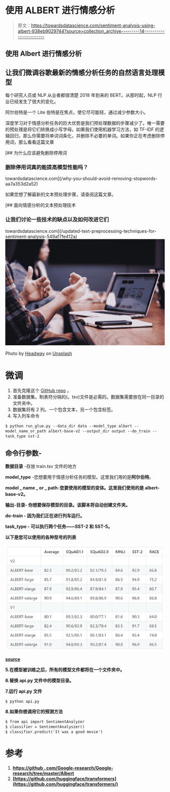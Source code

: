 # 使用 ALBERT 进行情感分析

> 原文：<https://towardsdatascience.com/sentiment-analysis-using-albert-938eb9029744?source=collection_archive---------14----------------------->

## 使用 Albert 进行情感分析

## 让我们微调谷歌最新的情感分析任务的自然语言处理模型

每个研究人员或 NLP 从业者都很清楚 2018 年到来的 BERT。从那时起，NLP 行业已经发生了很大的变化。

阿尔伯特是一个 Lite 伯特是在焦点，使它尽可能轻，通过减少参数大小。

深度学习对于情感分析任务的巨大优势是我们预处理数据的步骤减少了。唯一需要的预处理是将它们转换成小写字母。如果我们使用机器学习方法，如 TF-IDF 的逻辑回归，那么你需要将单词词条化，并删除不必要的单词。如果你正在考虑删除停用词，那么看看这篇文章

[](/why-you-should-avoid-removing-stopwords-aa7a353d2a52) [## 为什么应该避免删除停用词

### 删除停用词真的能提高模型性能吗？

towardsdatascience.com](/why-you-should-avoid-removing-stopwords-aa7a353d2a52) 

如果您想了解最新的文本预处理步骤，请查阅这篇文章。

[](/updated-text-preprocessing-techniques-for-sentiment-analysis-549af7fe412a) [## 面向情感分析的文本预处理技术

### 让我们讨论一些技术的缺点以及如何改进它们

towardsdatascience.com](/updated-text-preprocessing-techniques-for-sentiment-analysis-549af7fe412a) ![](img/702385e762cd457a21e0aac9003bffaa.png)

Photo by [Headway](https://unsplash.com/@headwayio?utm_source=unsplash&utm_medium=referral&utm_content=creditCopyText) on [Unsplash](https://unsplash.com/s/photos/learning?utm_source=unsplash&utm_medium=referral&utm_content=creditCopyText)

# 微调

1.  首先克隆这个 [GitHub repo](https://github.com/gaganmanku96/Albert-Sentiment-Analysis/blob/master/README.md) 。
2.  准备数据集。制表符分隔的(。tsv)文件是必需的。数据集需要放在同一目录的文件夹中。
3.  数据集将有 2 列。一个包含文本，另一个包含标签。
4.  写入列车命令

```
$ python run_glue.py --data_dir data --model_type albert --model_name_or_path albert-base-v2 --output_dir output --do_train --task_type sst-2
```

## 命令行参数-

**数据目录** -存放 train.tsv 文件的地方

**model_type** -您想要用于情感分析任务的模型。这里我们用的是**阿尔伯特**。

**model _ name _ or _ path**-**您要使用的模型的变体。这里我们使用的是 albert-base-v2。**

****输出-目录-** 你想要保存模型的目录。该脚本将自动创建文件夹。**

****do-train -** 因为我们正在进行列车运行。**

****task_type -** 可以执行两个任务——SST-2 和 SST-5。**

**以下是您可以使用的各种型号的列表**

**![](img/0d558402ff4f0516b45f85c1a46149c4.png)**

**[source](https://github.com/google-research/google-research/tree/master/albert)**

**5.在模型被训练之后，所有的模型文件都将在一个文件夹中。**

**6.替换 api.py 文件中的模型目录。**

**7.运行 api.py 文件**

```
$ python api.py
```

**8.如果你想调用它的预测方法**

```
$ from api import SentimentAnalyzer
$ classifier = SentimentAnalyszer()
$ classifier.predict('It was a good movie')
```

# **参考**

1.  **[https://github . com/Google-research/Google-research/tree/master/Albert](https://github.com/google-research/google-research/tree/master/albert)**
2.  **[https://github.com/huggingface/transformers](https://github.com/huggingface/transformers/)**